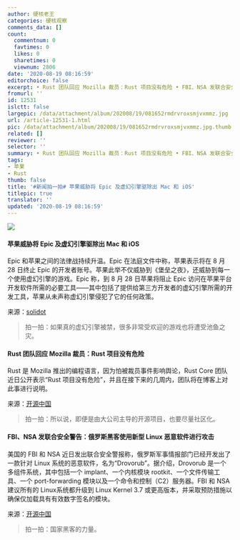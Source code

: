 ```yaml
---
author: 硬核老王
categories: 硬核观察
comments_data: []
count:
  commentnum: 0
  favtimes: 0
  likes: 0
  sharetimes: 0
  viewnum: 2806
date: '2020-08-19 08:16:59'
editorchoice: false
excerpt: • Rust 团队回应 Mozilla 裁员：Rust 项目没有危险 • FBI、NSA 发联合安全警告：俄罗斯黑客使用新型 Linux 恶意软件进行攻击
fromurl: ''
id: 12531
islctt: false
largepic: /data/attachment/album/202008/19/081652rmdrvroxsmjvxmmz.jpg
url: /article-12531-1.html
pic: /data/attachment/album/202008/19/081652rmdrvroxsmjvxmmz.jpg.thumb.jpg
related: []
reviewer: ''
selector: ''
summary: • Rust 团队回应 Mozilla 裁员：Rust 项目没有危险 • FBI、NSA 发联合安全警告：俄罗斯黑客使用新型 Linux 恶意软件进行攻击
tags:
- 苹果
- Rust
thumb: false
title: '#新闻拍一拍# 苹果威胁将 Epic 及虚幻引擎驱除出 Mac 和 iOS'
titlepic: true
translator: ''
updated: '2020-08-19 08:16:59'
---
```


![](/data/attachment/album/202008/19/081652rmdrvroxsmjvxmmz.jpg)


#### 苹果威胁将 Epic 及虚幻引擎驱除出 Mac 和 iOS


Epic 和苹果之间的法律战持续升温。Epic 在法庭文件中称，苹果表示将在 8 月 28 日终止 Epic 的开发者账号。苹果此举不仅威胁到《堡垒之夜》，还威胁到每一个使用虚幻引擎的游戏。Epic 称，到 8 月 28 日苹果将阻止 Epic 访问在苹果平台开发软件所需的必要工具——其中包括了提供给第三方开发者的虚幻引擎所需的开发工具，苹果从未声称虚幻引擎侵犯了它的任何政策。


来源：[solidot](https://www.solidot.org/story?sid=65273 "https://www.solidot.org/story?sid=65273")



> 
> 拍一拍：如果真的虚幻引擎被禁，很多非常受欢迎的游戏也将遭受池鱼之灾。
> 
> 
> 


#### Rust 团队回应 Mozilla 裁员：Rust 项目没有危险


Rust 是 Mozilla 推出的编程语言，因为怕被裁员事件影响舆论，Rust Core 团队近日公开表示“Rust 项目没有危险”，并且在接下来的几周内，团队将在博客上对此事进行说明。


来源：[开源中国](https://www.oschina.net/news/117999/rust-core-team-rust-not-in-existential-danger "https://www.oschina.net/news/117999/rust-core-team-rust-not-in-existential-danger")



> 
> 拍一拍：所以说，即便是由大公司主导的开源项目，也要尽量社区化。
> 
> 
> 


#### FBI、NSA 发联合安全警告：俄罗斯黑客使用新型 Linux 恶意软件进行攻击


美国的 FBI 和 NSA 近日发出联合安全警报称，俄罗斯军事情报部门已经开发出了一款针对 Linux 系统的恶意软件，名为“Drovorub”。据介绍，Drovorub 是一个多组件系统，其中包括一个 implant、一个内核模块 rootkit、一个文件传输工具、一个 port-forwarding 模块以及一个命令和控制（C2）服务器。FBI 和 NSA 建议所有的 Linux系统都升级到 Linux Kernel 3.7 或更高版本，并采取预防措施以确保仅加载具有有效数字签名的模块。


来源：[开源中国](https://www.oschina.net/news/117995/fbi-nsa-linux-malware-drovorub "https://www.oschina.net/news/117995/fbi-nsa-linux-malware-drovorub")



> 
> 拍一拍：国家黑客的力量。
> 
> 
>